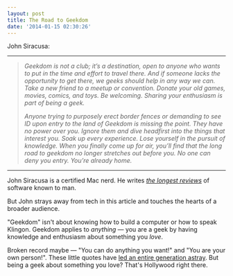 ```yaml
---
layout: post
title: The Road to Geekdom
date: '2014-01-15 02:30:26'
---
```


<p>John Siracusa:</p>

<hr />

<blockquote>
  <p><em>Geekdom is not a club; it’s a destination, open to anyone who wants to put in the time and effort to travel there. And if someone lacks the opportunity to get there, we geeks should help in any way we can. Take a new friend to a meetup or convention. Donate your old games, movies, comics, and toys. Be welcoming. Sharing your enthusiasm is part of being a geek.</em></p>
  
  <p><em>Anyone trying to purposely erect border fences or demanding to see ID upon entry to the land of Geekdom is missing the point. They have no power over you. Ignore them and dive headfirst into the things that interest you. Soak up every experience. Lose yourself in the pursuit of knowledge. When you finally come up for air, you’ll find that the long road to geekdom no longer stretches out before you. No one can deny you entry. You’re already home.</em></p>
</blockquote>

<hr />

<p>John Siracusa is a certified Mac nerd. He writes <a href="http://arstechnica.com/apple/2013/10/os-x-10-9/"><em>the longest reviews</em></a> of software known to man.</p>

<p>But John strays away from tech in this article and touches the hearts of a broader audience. </p>

<p>"Geekdom" isn't about knowing how to build a computer or how to speak Klingon. Geekdom applies to <em>anything</em> — you are a geek by having knowledge and enthusiasm about something you <em>love</em>.</p>

<p>Broken record maybe — "You can do anything you want!" and "You are your own person!". These little quotes have <a href="http://www.huffingtonpost.com/wait-but-why/generation-y-unhappy_b_3930620.html">led an entire generation astray</a>. But being a geek about something you love? That's Hollywood right there.</p>